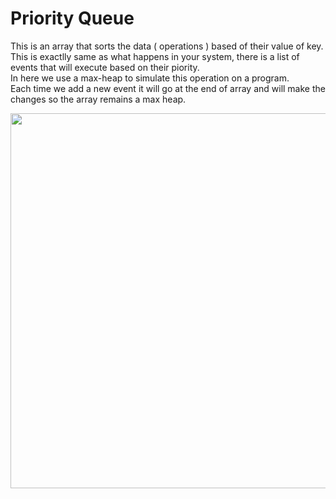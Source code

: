 # Priority Queue

This is an array that sorts the data ( operations ) based of their value of key.<br />
This is exactlly same as what happens in your system, there is a list of events that will execute based on their piority.<br />
In here we use a max-heap to simulate this operation on a program.<br />
Each time we add a new event it will go at the end of array and will make the changes so the array remains a max heap.<br />

<img src="https://s3.ap-south-1.amazonaws.com/afteracademy-server-uploads/priority-queue-intro-569f2c6363b8d93d.png" width="600" />
